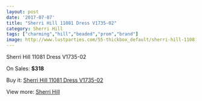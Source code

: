 ```yaml
---
layout: post
date: '2017-07-07'
title: "Sherri Hill 11081 Dress V1735-02"
category: Sherri Hill
tags: ["charming","hill","beaded","prom","brand"]
image: http://www.lustparties.com/55-thickbox_default/sherri-hill-11081-dress-v1735-02.jpg
---
```

Sherri Hill 11081 Dress V1735-02

On Sales: **$318**
<a href="https://www.lustparties.com/en/sherri-hill/13-sherri-hill-11081-dress-v1735-02.html"><amp-img layout="responsive" width="600" height="600" src="//www.lustparties.com/55-thickbox_default/sherri-hill-11081-dress-v1735-02.jpg" alt="Sherri Hill 11081 Dress V1735-02 0" /></a>
<a href="https://www.lustparties.com/en/sherri-hill/13-sherri-hill-11081-dress-v1735-02.html"><amp-img layout="responsive" width="600" height="600" src="//www.lustparties.com/56-thickbox_default/sherri-hill-11081-dress-v1735-02.jpg" alt="Sherri Hill 11081 Dress V1735-02 1" /></a>

Buy it: [Sherri Hill 11081 Dress V1735-02](https://www.lustparties.com/en/sherri-hill/13-sherri-hill-11081-dress-v1735-02.html "Sherri Hill 11081 Dress V1735-02")

View more: [Sherri Hill](https://www.lustparties.com/en/2-sherri-hill "Sherri Hill")